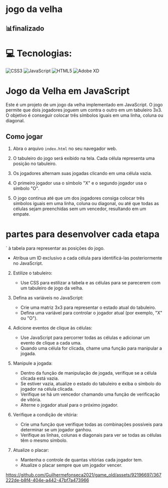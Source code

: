 <h1> jogo da velha </h1>
<h2>📊finalizado</h2>

# 💻 Tecnologias:
![CSS3](https://img.shields.io/badge/css3-%231572B6.svg?style=for-the-badge&logo=css3&logoColor=white) ![JavaScript](https://img.shields.io/badge/javascript-%23323330.svg?style=for-the-badge&logo=javascript&logoColor=%23F7DF1E) ![HTML5](https://img.shields.io/badge/html5-%23E34F26.svg?style=for-the-badge&logo=html5&logoColor=white) ![Adobe XD](https://img.shields.io/badge/Adobe%20XD-470137?style=for-the-badge&logo=Adobe%20XD&logoColor=#FF61F6)


# Jogo da Velha em JavaScript

Este é um projeto de um jogo da velha implementado em JavaScript. O jogo permite que dois jogadores joguem um contra o outro em um tabuleiro 3x3. O objetivo é conseguir colocar três símbolos iguais em uma linha, coluna ou diagonal.

## Como jogar

1. Abra o arquivo `index.html` no seu navegador web.

2. O tabuleiro do jogo será exibido na tela. Cada célula representa uma posição no tabuleiro.

3. Os jogadores alternam suas jogadas clicando em uma célula vazia.

4. O primeiro jogador usa o símbolo "X" e o segundo jogador usa o símbolo "O".

5. O jogo continua até que um dos jogadores consiga colocar três símbolos iguais em uma linha, coluna ou diagonal, ou até que todas as células sejam preenchidas sem um vencedor, resultando em um empate.

# partes para desenvolver cada etapa

` à tabela para representar as posições do jogo.
 - Atribua um ID exclusivo a cada célula para identificá-las posteriormente no JavaScript.

2. Estilize o tabuleiro:
   - Use CSS para estilizar a tabela e as células para se parecerem com um tabuleiro de jogo da velha.

3. Defina as variáveis ​​no JavaScript:
   - Crie uma matriz 3x3 para representar o estado atual do tabuleiro.
   - Defina uma variável para controlar o jogador atual (por exemplo, "X" ou "O").

4. Adicione eventos de clique às células:
   - Use JavaScript para percorrer todas as células e adicionar um evento de clique a cada uma.
   - Quando uma célula for clicada, chame uma função para manipular a jogada.

5. Manipule a jogada:
   - Dentro da função de manipulação de jogada, verifique se a célula clicada está vazia.
   - Se estiver vazia, atualize o estado do tabuleiro e exiba o símbolo do jogador na célula clicada.
   - Verifique se há um vencedor chamando uma função de verificação de vitória.
   - Alterne o jogador atual para o próximo jogador.

6. Verifique a condição de vitória:
   - Crie uma função que verifique todas as combinações possíveis para determinar se um jogador ganhou.
   - Verifique as linhas, colunas e diagonais para ver se todas as células têm o mesmo símbolo.

7. Atualize o placar:
   - Mantenha o controle de quantas vitórias cada jogador tem.
   - Atualize o placar sempre que um jogador vencer.


https://github.com/Guilhermefonseca2021/game_old/assets/92196697/367222de-b8f4-404e-a442-47bf7a473966

